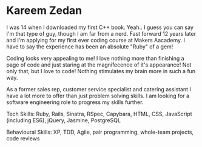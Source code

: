 # Kareem Zedan

I was 14 when I downloaded my first C++ book. Yeah.. I guess you can say I'm that type of guy, though I am far from a nerd.
Fast forward 12 years later and I'm applying for my first ever coding course at Makers Aacademy. I have to say the experience
has been an absolute "Ruby" of a gem!

Coding looks very appealing to me! I love nothing more than finishing a page of code and just staring at the magnifecence of
it's appearance! Not only that, but I love to code! Nothing stimulates my brain more in such a fun way.

As a former sales rep, customer service specialist and catering assistant I have a lot more to offer than just problem solving
skills. I am looking for a software engineering role to progress my skills further.

Tech Skills: Ruby, Rails, Sinatra, RSpec, Capybara, HTML, CSS, JavaScript (including ES6), jQuery, Jasmine, PostgreSQL

Behavioural Skills: XP, TDD, Agile, pair programming, whole-team projects, code reviews
